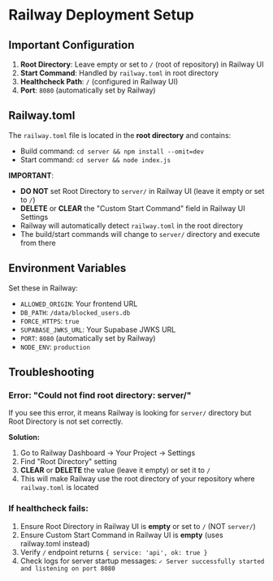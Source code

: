 # Railway Deployment Setup

## Important Configuration

1. **Root Directory**: Leave empty or set to `/` (root of repository) in Railway UI
2. **Start Command**: Handled by `railway.toml` in root directory
3. **Healthcheck Path**: `/` (configured in Railway UI)
4. **Port**: `8080` (automatically set by Railway)

## Railway.toml

The `railway.toml` file is located in the **root directory** and contains:
- Build command: `cd server && npm install --omit=dev`
- Start command: `cd server && node index.js`

**IMPORTANT**: 
- **DO NOT** set Root Directory to `server/` in Railway UI (leave it empty or set to `/`)
- **DELETE** or **CLEAR** the "Custom Start Command" field in Railway UI Settings
- Railway will automatically detect `railway.toml` in the root directory
- The build/start commands will change to `server/` directory and execute from there

## Environment Variables

Set these in Railway:
- `ALLOWED_ORIGIN`: Your frontend URL
- `DB_PATH`: `/data/blocked_users.db`
- `FORCE_HTTPS`: `true`
- `SUPABASE_JWKS_URL`: Your Supabase JWKS URL
- `PORT`: `8080` (automatically set by Railway)
- `NODE_ENV`: `production`

## Troubleshooting

### Error: "Could not find root directory: server/"

If you see this error, it means Railway is looking for `server/` directory but Root Directory is not set correctly.

**Solution:**
1. Go to Railway Dashboard → Your Project → Settings
2. Find "Root Directory" setting
3. **CLEAR** or **DELETE** the value (leave it empty) or set it to `/`
4. This will make Railway use the root directory of your repository where `railway.toml` is located

### If healthcheck fails:
1. Ensure Root Directory in Railway UI is **empty** or set to `/` (NOT `server/`)
2. Ensure Custom Start Command in Railway UI is **empty** (uses railway.toml instead)
3. Verify `/` endpoint returns `{ service: 'api', ok: true }`
4. Check logs for server startup messages: `✓ Server successfully started and listening on port 8080`

